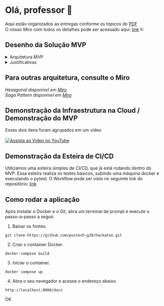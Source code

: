 # Olá, professor 👋

Aqui estão organizados as entregas conforme os tópicos do [PDF](https://drive.google.com/file/d/1pxvF8Tm7Lwu-i3YTnfPzdyYgIrjGddQd/view?usp=sharing) <br>
 O nosso Miro com todos os detalhes pode ser acessado aqui: [link](https://miro.com/welcomeonboard/RnlRZU9rRldQWE5CYVNnbWlMOVk3cTJQM2JDN1g3TzFVTUYyWnhGa0xYOFBiSTRtQmEyczBaNm9tRUl4WlJHdHwzMDc0NDU3MzQ2Mzg1MjE5MTcwfDI=?share_link_id=645793810721) <img src="https://github.com/user-attachments/assets/618c83fc-d319-46f8-8e83-d10655ca8451" alt="ícone" width="15" height="15">

 ## Desenho da Solução MVP

<details>
  <summary>  
    Arquitetura MVP
  </summary>

  _Disponível em [Miro](https://miro.com/app/board/uXjVMjABiFY=/?moveToWidget=3458764595660196337&cot=14)_

  ![image](https://github.com/user-attachments/assets/066e89ca-fe70-43cd-bde2-06d415933b5a)
  ![image](https://github.com/user-attachments/assets/4c9809a9-1b17-474b-a345-20e0a097d65c)

</details>

<details>
  <summary>  
    Justificativas
  </summary>

  # Arquitetura do MVP do Sistema de Telemedicina

Nossa arquitetura para o MVP (Produto Mínimo Viável) do sistema de telemedicina utiliza as melhores práticas de qualidade e arquitetura de software, respeitando os requisitos funcionais e não funcionais, como explicado abaixo.

## Requisitos Funcionais

### Autenticação do Usuário (Médico e Paciente)
Médicos e pacientes devem se autenticar para acessar o sistema. Isso é essencial para a segurança e garante que apenas usuários autorizados possam acessar informações médicas sensíveis.

### Cadastro/Edição de Horários Disponíveis (Médico)
Médicos podem gerenciar seus horários, como cadastrar e editar seus horários disponíveis. Essa funcionalidade é crucial para manter a disponibilidade atualizada para a marcação de consultas pelos pacientes.

### Aceite ou Recusa de Consultas Médicas (Médico)
Médicos têm a capacidade de aceitar ou recusar consultas. Isso permite flexibilidade no gerenciamento de suas agendas e interações com pacientes.

### Busca por Médicos (Paciente)
Pacientes podem buscar médicos com base em certos critérios (distância km, especialidade e avaliação). Este recurso ajuda os pacientes a encontrar médicos adequados para suas necessidades médicas.

### Agendamento de Consultas (Paciente)
Pacientes podem agendar consultas com base na disponibilidade dos médicos. Este é um recurso central para facilitar as consultas médicas.

### Geração de Link para Consulta Virtual
Um link para consultas virtuais é gerado e compartilhado com o paciente. Esta integração com uma plataforma de reuniões virtuais (Google Meetings) é vital para consultas remotas. Utilizamos o recurso do Google por ser mais acessível para uma entrega no estilo MVP.

### Prontuário Eletrônico
O paciente pode acessar, fazer upload de arquivos e compartilhar seu prontuário eletrônico com o médico. Isso garante que o histórico médico e os registros sejam facilmente acessíveis para o cuidado contínuo. Este recurso suporta o cuidado médico abrangente fornecendo a documentação necessária. É um recurso destacado na camada de segurança, pois é um dado sensível.

## Estrutura Técnica

### API REST
**Justificativa:** A API atua como camada de comunicação entre os serviços de frontend e backend. Ela lida com requisições e respostas para várias operações, como busca por médicos, agendamento de consultas e gerenciamento de prontuários. Não temos um frontend preparado.

### Estrutura Monolítica
**Justificativa:** As funcionalidades principais (busca de médicos, agendamento de consultas, consulta virtual e prontuário eletrônico) fazem parte de uma aplicação monolítica. Isso é adequado para um MVP devido à simplicidade e pode precisar ser reconsiderado para escalabilidade em iterações futuras. Mas a estrutura está bem detalhada no desenho de arquitetura, o que permite a evolução para microsserviços, conforme a empresa escalar.

### Função Serverless (Lambda)
**Justificativa:** Utilizada para gerar o link da consulta. Isso proporciona escalabilidade e reduz a carga na aplicação monolítica ao descarregar tarefas específicas.

### Integração com Google Meet
**Justificativa:** A integração com Google Meet é utilizada para as consultas virtuais. Isso permite utilizar uma plataforma de videoconferência robusta e confiável, melhorando a experiência do usuário.

### VPC (Virtual Private Cloud)
**Justificativa:** A criação de uma VPC para isolar a rede do sistema, aumentando a segurança e permitindo controle detalhado sobre o tráfego de rede.

### API Gateway
**Justificativa:** É utilizada para expor as APIs do sistema. O API Gateway facilita a criação, manutenção e segurança das APIs, além de possibilitar escalabilidade automática, algo necessário no projeto.

### AWS Lambda
**Justificativa:** A utilização de funções serverless (Lambda) para lidar com a lógica de negócios. Lambda oferece escalabilidade automática e reduz a complexidade de gerenciamento de servidores.

### Banco de Dados: PostgreSQL
**Justificativa:** Escolhemos o PostgreSQL para o nosso projeto por sua conformidade com os princípios ACID, garantindo a integridade das transações. Além disso, o PostgreSQL é reconhecido por seu alto desempenho e escalabilidade, suportando grandes volumes de dados e consultas complexas. Sua extensibilidade permite a adição de novos tipos de dados e funções personalizadas, oferecendo flexibilidade para atender a requisitos específicos. O suporte a dados geoespaciais e tipos de dados complexos através do PostGIS também foi um diferencial relevante para nossa escolha, pois precisaremos evoluir com a localização do médico/cliente.

### RDS (Relational Database Service)
**Justificativa:** Optamos pelo RDS para gerenciamento do banco de dados relacional. O RDS oferece alta disponibilidade, backups automáticos e manutenção simplificada do banco de dados.

### EKS (Elastic Kubernetes Service)
**Justificativa:** Optamos pelo EKS para orquestração de containers. O Kubernetes é uma ferramenta poderosa para gerenciar aplicações em containers, proporcionando escalabilidade, resiliência e facilidade de deploy.

### Grupos de Segurança (Security Groups)
**Justificativa:** A configuração de grupos de segurança para controlar o tráfego de entrada e saída do sistema, aumentando a segurança da aplicação.

### GitHub (CI/CD)
**Justificativa:** A integração com GitHub para CI/CD automatiza o processo de build, teste e deploy, garantindo que novas versões do software possam ser lançadas de forma rápida e confiável. Por já projetarmos dentro do GitHub, usar as actions próprias deles foi uma ótima escolha.

### Docker
**Justificativa:** O Docker garante que a aplicação rode de forma consistente em diferentes ambientes, simplificando o desenvolvimento e o deploy.

### Linguagem de Programação: Python
**Justificativa:** Python é conhecido por sua simplicidade e legibilidade, facilitando a escrita e a manutenção do código. Além disso, possui uma ampla gama de bibliotecas e frameworks que suportam o desenvolvimento rápido.

### Framework Web: FastAPI
**Justificativa:** FastAPI oferece documentação automática de APIs via Swagger, o que facilita a criação e manutenção da documentação.

### ORM: SQLAlchemy
**Justificativa:** SQLAlchemy facilita a interação com o banco de dados usando mapeamento objeto-relacional (ORM), permitindo que os desenvolvedores trabalhem com bancos de dados de forma mais intuitiva.

### Autenticação e Autorização: Amazon Cognito
**Justificativa:** O Cognito facilita a implementação de autenticação e autorização robustas e escala automaticamente para suportar um grande número de usuários. Também se integra com outros serviços AWS e frameworks, como o FastAPI.

## Requisitos Não Funcionais

### Alta Disponibilidade
**Justificativa:** A alta disponibilidade dessa solução MVP é alcançada através de uma combinação de práticas e componentes robustos que garantem redundância, escalabilidade e recuperação rápida em caso de falhas. A escolha de serviços gerenciados pela AWS, como Lambda, EKS, RDS e API Gateway, contribui significativamente para essa alta disponibilidade, pois esses serviços são projetados para serem resilientes e auto-recuperáveis. A arquitetura também utiliza práticas recomendadas de rede e segurança para proteger e isolar os recursos, garantindo que o sistema permaneça disponível e seguro para os usuários finais.

### Escalabilidade
**Justificativa:** Com os serviços como Lambda e EKS permite que o sistema escale automaticamente com base na demanda, garantindo que a aplicação possa atender a um número crescente de usuários sem degradação de desempenho.

### Segurança
**Justificativa:** A utilização de VPC, grupos de segurança, e práticas de CI/CD robustas garante que o sistema seja seguro e que o código seja testado e auditado antes de entrar em produção.

### Resiliência
**Justificativa:** A arquitetura está projetada para ser altamente disponível, com componentes redundantes e distribuídos geograficamente para garantir que o sistema permaneça operacional mesmo em caso de falhas de hardware ou outras interrupções.

### Manutenção
**Justificativa:** Os serviços gerenciados (como RDS e EKS) reduzem a sobrecarga operacional, permitindo que a equipe de desenvolvimento foque na lógica de negócios e inovação, ao invés de gerenciar infraestrutura.

### Compliance
**Justificativa:** A escolha da região AWS e a configuração de segurança ajudam a garantir conformidade com regulamentações de privacidade e proteção de dados, essenciais em aplicações de saúde.

 
</details>

## Para outras arquitetura, consulte o Miro

_Hexagonal disponível em [Miro](https://miro.com/app/board/uXjVMjABiFY=/?moveToWidget=3458764595382072271&cot=14)_ <br>
_Saga Pattern disponível em [Miro](https://miro.com/app/board/uXjVMjABiFY=/?moveToWidget=3458764595486912711&cot=14)_




</details>
 
 
 ## Demonstração da Infraestrutura na Cloud / Demonstração do MVP
 Esses dois itens foram agrupados em um vídeo <br><br>
   [![Assista ao Vídeo no YouTube](https://img.shields.io/badge/Assista%20ao%20V%C3%ADdeo-no%20YouTube-red?style=for-the-badge&logo=youtube)](https://www.youtube.com/@hiltonrocha3378)

## Demonstração da Esteira de CI/CD

Utilizamos uma esteira simples de CI/CD, que já está rodando dentro do MVP. Essa esteira realiza os testes básicos, subindo uma máquina docker e executando o pytest. O Workflow pode ser visto no seguinte link do repositório: [link](https://github.com/postech-g38/hackaton/blob/main/.github/workflows/deploy.yaml)




## Como rodar a aplicação

Após instalar o Docker e o Git, abra um terminal de prompt e execute o passo-a-passo a seguir.

1. Baixar os fontes:
```
git clone https://github.com/postech-g38/hackaton.git
```

2. Criar o container Docker.

```
docker-compose build
```
3. Iniciar o container.

```
docker compose up
```
4. Abra o seu navegador e acesse o endereço abaixo.

```
http://localhost:8000/docs
```


OK